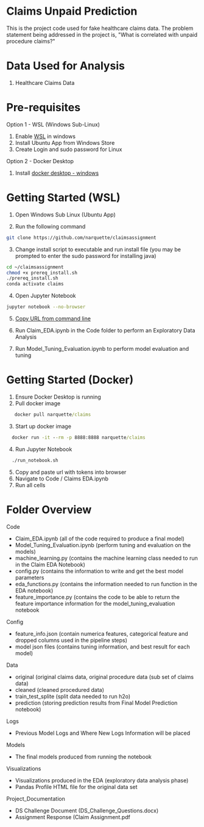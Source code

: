 # Claims Unpaid Prediction
This is the project code used for fake healthcare claims data.  The problem statement being addressed in the project is, "What is correlated with unpaid procedure claims?"

# Data Used for Analysis
1. Healthcare Claims Data

# Pre-requisites

Option 1 - WSL (Windows Sub-Linux)

1. Enable [WSL](https://winaero.com/blog/enable-wsl-windows-10-fall-creators-update/) in windows 
2. Install Ubuntu App from Windows Store
3. Create Login and sudo password for Linux

Option 2 - Docker Desktop

1. Install [docker desktop - windows](https://docs.docker.com/docker-for-windows/install/)

# Getting Started (WSL)

1. Open Windows Sub Linux (Ubuntu App)

2. Run the following command

```sh
git clone https://github.com/narquette/claimsassignment
```

3. Change install script to executable and run install file (you may be prompted to enter the sudo password for installing java)

```sh
cd ~/claimsassignment
chmod +x prereq_install.sh
./prereq_install.sh
conda activate claims
```

4. Open Jupyter Notebook

```sh
jupyter notebook --no-browser
```

5. [Copy URL from command line](https://www.screencast.com/t/JgVmAL6wC)

6. Run Claim_EDA.ipynb in the Code folder to perform an Exploratory Data Analysis

7. Run Model_Tuning_Evaluation.ipynb to perform model evaluation and tuning

# Getting Started (Docker)

1. Ensure Docker Desktop is running
2. Pull docker image
```cmd
   docker pull narquette/claims
```
3. Start up docker image
```cmd
  docker run -it --rm -p 8888:8888 narquette/claims 
```
4. Run Jupyter Notebook
```sh
  ./run_notebook.sh
```
5. Copy and paste url with tokens into browser
6. Navigate to Code / Claims EDA.ipynb
7. Run all cells

# Folder Overview

Code 
- Claim_EDA.ipynb (all of the code required to produce a final model)
- Model_Tuning_Evaluation.ipynb (perform tuning and evaluation on the models)
- machine_learning.py (contains the machine learning class needed to run in the Claim EDA Notebook)
- config.py (contains the information to write and get the best model parameters
- eda_functions.py (contains the information needed to run function in the EDA notebook)
- feature_importance.py (contains the code to be able to return the feature importance information for the model_tuning_evaluation notebook

Config
- feature_info.json (contain numerica features, categorical feature and dropped columns used in the pipeline steps)
- model json files (contains tuning information, and best result for each model)

Data
- original (original claims data, original procedure data (sub set of claims data)
- cleaned (cleaned procedured data)
- train_test_splite (split data needed to run h2o)
- prediction (storing prediction results from Final Model Prediction notebook)

Logs
- Previous Model Logs and Where New Logs Information will be placed

Models
- The final models produced from running the notebook

Visualizations 
- Visualizations produced in the EDA (exploratory data analysis phase)
- Pandas Profile HTML file for the original data set

Project_Documentation
- DS Challenge Document (DS_Challenge_Questions.docx)
- Assignment Response (Claim Assignment.pdf
